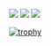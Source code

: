 ![](http://github-profile-summary-cards.vercel.app/api/cards/profile-details?username=ktagashira&theme=nord_bright)
![](http://github-profile-summary-cards.vercel.app/api/cards/most-commit-language?username=ktagashira&theme=nord_bright)
![](http://github-profile-summary-cards.vercel.app/api/cards/productive-time?username=ktagashira&theme=nord_bright&utcOffset=9)

[![trophy](https://github-profile-trophy.vercel.app/?username=ktagashira&theme=nord_bright&row=2&column=6
)](https://github.com/ryo-ma/github-profile-trophy)
<!--
**ktagashira/ktagashira** is a ✨ _special_ ✨ repository because its `README.md` (this file) appears on your GitHub profile.

Here are some ideas to get you started:

- 🔭 I’m currently working on ...
- 🌱 I’m currently learning ...
- 👯 I’m looking to collaborate on ...
- 🤔 I’m looking for help with ...
- 💬 Ask me about ...
- 📫 How to reach me: ...
- 😄 Pronouns: ...
- ⚡ Fun fact: ...
-->
